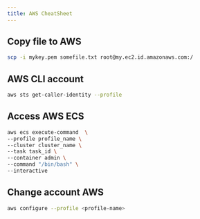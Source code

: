 ```yaml
---
title: AWS CheatSheet
---
```


## Copy file to AWS

```bash
scp -i mykey.pem somefile.txt root@my.ec2.id.amazonaws.com:/
```

## AWS CLI account

```bash
aws sts get-caller-identity --profile
```

## Access AWS ECS

```bash
aws ecs execute-command  \
--profile profile_name \
--cluster cluster_name \
--task task_id \
--container admin \
--command "/bin/bash" \
--interactive
```

## Change account AWS

```bash
aws configure --profile <profile-name>
```
